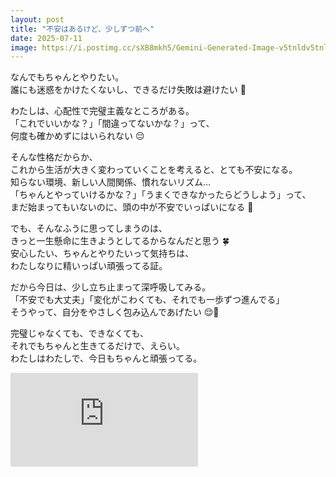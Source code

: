 ```yaml
---
layout: post
title: "不安はあるけど、少しずつ前へ"
date: 2025-07-11
image: https://i.postimg.cc/sXB8mkh5/Gemini-Generated-Image-v5tnldv5tnldv5tn.png
---
```


なんでもちゃんとやりたい。  
誰にも迷惑をかけたくないし、できるだけ失敗は避けたい 🌷

わたしは、心配性で完璧主義なところがある。  
「これでいいかな？」「間違ってないかな？」って、  
何度も確かめずにはいられない 😔

そんな性格だからか、  
これから生活が大きく変わっていくことを考えると、とても不安になる。  
知らない環境、新しい人間関係、慣れないリズム…  
「ちゃんとやっていけるかな？」「うまくできなかったらどうしよう」って、  
まだ始まってもいないのに、頭の中が不安でいっぱいになる 💭

でも、そんなふうに思ってしまうのは、  
きっと一生懸命に生きようとしてるからなんだと思う 🍀  
安心したい、ちゃんとやりたいって気持ちは、  
わたしなりに精いっぱい頑張ってる証。

だから今日は、少し立ち止まって深呼吸してみる。  
「不安でも大丈夫」「変化がこわくても、それでも一歩ずつ進んでる」  
そうやって、自分をやさしく包み込んであげたい 😌🌸

完璧じゃなくても、できなくても、  
それでもちゃんと生きてるだけで、えらい。  
わたしはわたしで、今日もちゃんと頑張ってる。

<iframe src="https://www.youtube.com/embed/KQetemT1sWc?si=hoNpTjiu5nsS_EA_" title="YouTube video player" frameborder="0" allow="accelerometer; autoplay; clipboard-write; encrypted-media; gyroscope; picture-in-picture; web-share" referrerpolicy="strict-origin-when-cross-origin" allowfullscreen></iframe>
